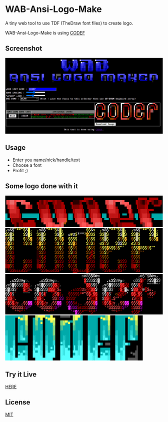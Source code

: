 # WAB-Ansi-Logo-Make

A tiny web tool to use TDF (TheDraw font files) to create logo.

WAB-Ansi-Logo-Make is using [CODEF](https://codef.santo.fr)

## Screenshot
![logo1](README_Medias/screenshot.png)

## Usage
- Enter you name/nick/handle/text
- Choose a font
- Profit ;)

## Some logo done with it
![logo1](README_Medias/logo1.png)
![logo2](README_Medias/logo2.png)
![logo3](README_Medias/logo3.png)
![logo4](README_Medias/logo4.png)

## Try it Live
[HERE](https://n0namen0.github.io/WAB-Ansi-Logo-Make/)

## License
[MIT](https://choosealicense.com/licenses/mit/)
